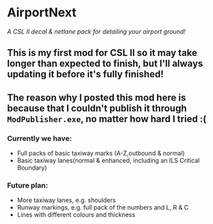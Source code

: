 # AirportNext
*A CSL II decal & netlane pack for detailing your airport ground!*
## This is my first mod for CSL II so it may take longer than expected to finish, but I'll always updating it before it's fully finished!
## The reason why I posted this mod here is because that I couldn't publish it through `ModPublisher.exe`, no matter how hard I tried :(
### Currently we have:
- Full packs of basic taxiway marks (A-Z,outbound & normal)
- Basic taxiway lanes(normal & enhanced, including an ILS Critical Boundary)
### Future plan:
- More taxiway lanes, e.g. shoulders
- Runway markings, e.g. full pack of the numbers and L, R & C
- Lines with different colours and thickness
